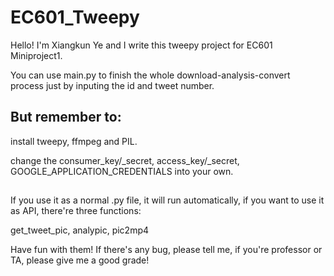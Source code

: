 # EC601_Tweepy

Hello! I'm Xiangkun Ye and I write this tweepy project for EC601 Miniproject1.

You can use main.py to finish the whole download-analysis-convert process just by inputing the id and tweet number.

## But remember to:

  install tweepy, ffmpeg and PIL.
  
  change the consumer_key/_secret, access_key/_secret, GOOGLE_APPLICATION_CREDENTIALS into your own.
  ##
If you use it as a normal .py file, it will run automatically, if you want to use it as API, there're three functions:

  get_tweet_pic, analypic, pic2mp4
  
Have fun with them! If there's any bug, please tell me, if you're professor or TA, please give me a good grade!
